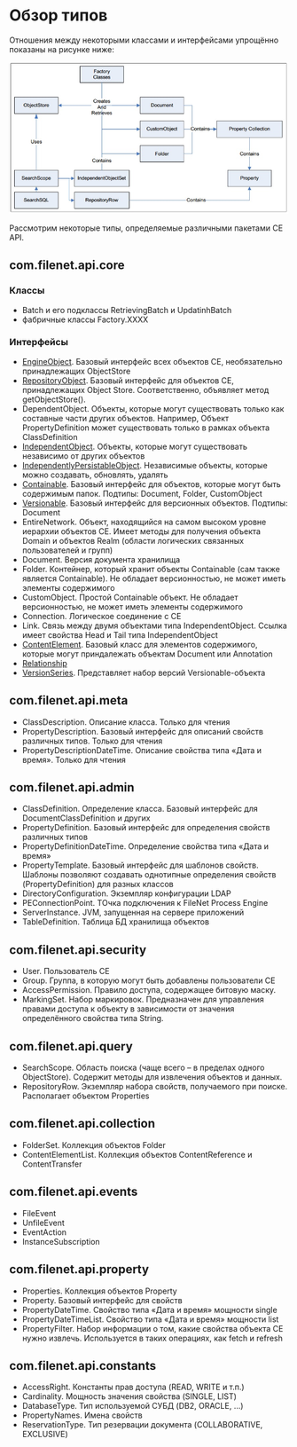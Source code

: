 # Обзор типов

Отношения между некоторыми классами и интерфейсами упрощённо показаны на рисунке ниже:

![Class relationships sample](classes.jpg)

Рассмотрим некоторые типы, определяемые различными пакетами CE API.

## com.filenet.api.core

### Классы

* Batch и его подклассы RetrievingBatch и UpdatinhBatch
* фабричные классы Factory.XXXX

### Интерфейсы

* [EngineObject](https://www.ibm.com/support/knowledgecenter/en/SSNW2F_5.2.0/com.ibm.p8.ce.dev.java.doc/com/filenet/api/core/EngineObject.html). Базовый интерфейс всех объектов CE, необязательно принадлежащих ObjectStore
* [RepositoryObject](https://www.ibm.com/support/knowledgecenter/en/SSNW2F_5.2.0/com.ibm.p8.ce.dev.java.doc/com/filenet/api/core/RepositoryObject.html). Базовый интерфейс для объектов CE, принадлежащих Object Store. Соответственно, объявляет метод getObjectStore().
* DependentObject. Объекты, которые могут существовать только как составные части других объектов. Например, Объект PropertyDefinition может существовать только в рамках объекта ClassDefinition
* [IndependentObject](https://www.ibm.com/support/knowledgecenter/en/SSNW2F_5.0.0/com.ibm.p8.ce.dev.java.doc/com/filenet/api/core/IndependentObject.html). Объекты, которые могут существовать независимо от других объектов
* [IndependentlyPersistableObject](https://www.ibm.com/support/knowledgecenter/en/SSNW2F_5.0.0/com.ibm.p8.ce.dev.java.doc/com/filenet/api/core/IndependentlyPersistableObject.html). Независимые объекты, которые можно создавать, обновлять, удалять
* [Containable](https://www.ibm.com/support/knowledgecenter/en/SSNW2F_5.2.0/com.ibm.p8.ce.dev.java.doc/com/filenet/api/core/Containable.html). Базовый интерфейс для объектов, которые могут быть содержимым папок. Подтипы: Document, Folder, CustomObject
* [Versionable](https://www.ibm.com/support/knowledgecenter/en/SSNW2F_5.2.0/com.ibm.p8.ce.dev.java.doc/com/filenet/api/core/Versionable.html). Базовый интерфейс для версионных объектов. Подтипы: Document
* EntireNetwork. Объект, находящийся на самом высоком уровне иерархии объектов CE. Имеет методы для получения объекта Domain и объектов Realm (области логических связанных пользователей и групп)
* Document. Версия документа хранилища
* Folder.	Контейнер, который хранит объекты Containable (сам также является Containable). Не обладает версионностью, не может иметь элементы содержимого
* CustomObject. Простой Containable объект. Не обладает версионностью, не может иметь элементы содержимого
* Connection.	Логическое соединение с CE
* Link.	Связь между двумя объектами типа IndependentObject. Ссылка имеет свойства Head и Tail типа IndependentObject
* [ContentElement](https://www.ibm.com/support/knowledgecenter/en/SSNW2F_5.2.0/com.ibm.p8.ce.dev.java.doc/com/filenet/api/core/ContentElement.html). Базовый класс для элементов содержимого, которые могут приндалежать объектам Document или Annotation
* [Relationship](https://www.ibm.com/support/knowledgecenter/en/SSNW2F_5.2.0/com.ibm.p8.ce.dev.java.doc/com/filenet/api/core/Relationship.html)
* [VersionSeries](https://www.ibm.com/support/knowledgecenter/en/SSNW2F_5.2.0/com.ibm.p8.ce.dev.java.doc/com/filenet/api/core/VersionSeries.html). Представляет набор версий Versionable-объекта 

## com.filenet.api.meta

* ClassDescription. Описание класса. Только для чтения
* PropertyDescription. Базовый интерфейс для описаний свойств различных типов. Только для чтения
* PropertyDescriptionDateTime. Описание свойства типа «Дата и время». Только для чтения

## com.filenet.api.admin

* ClassDefinition. Определение класса. Базовый интерфейс для DocumentClassDefinition и других
* PropertyDefinition. Базовый интерфейс для определения свойств различных типов
* PropertyDefinitionDateTime. Определение свойства типа «Дата и время»
* PropertyTemplate. Базовый интерфейс для шаблонов свойств. Шаблоны позволяют создавать однотипные определения свойств (PropertyDefinition) для разных классов
* DirectoryConfiguration. Экземпляр конфигурации LDAP
* PEConnectionPoint. ТОчка подключения к FileNet Process Engine	
* ServerInstance. JVM, запущенная на сервере приложений
* TableDefinition. Таблица БД хранилища объектов

## com.filenet.api.security

* User. Пользователь CE
* Group. Группа, в которую могут быть добавлены пользователи CE
* AccessPermission. Правило доступа, содержащее битовую маску. 
* MarkingSet. Набор маркировок. Предназначен для управления правами доступа к объекту в зависимости от значения определённого свойства типа String.

## com.filenet.api.query

* SearchScope. Область поиска (чаще всего – в пределах одного ObjectStore). Содержит методы для извлечения объектов и данных.
* RepositoryRow. Экземпляр набора свойств, получаемого при поиске. Располагает объектом Properties

## com.filenet.api.collection

* FolderSet. Коллекция объектов Folder
* ContentElementList. Коллекция объектов ContentReference и ContentTransfer

## com.filenet.api.events

* FileEvent	
* UnfileEvent	
* EventAction	
* InstanceSubscription	

## com.filenet.api.property

* Properties. Коллекция объектов Property
* Property. Базовый интерфейс для свойств
* PropertyDateTime. Свойство типа «Дата и время» мощности single
* PropertyDateTimeList. Свойство типа «Дата и время» мощности list
* PropertyFilter. Набор информации о том, какие свойства объекта CE нужно извлечь. Используется в таких операциях, как fetch и refresh

## com.filenet.api.constants

* AccessRight. Константы прав доступа (READ, WRITE и т.п.)
* Cardinality. Мощность значения свойства (SINGLE, LIST)
* DatabaseType. Тип используемой СУБД (DB2, ORACLE, …)
* PropertyNames. Имена свойств
* ReservationType. Тип резервации документа (COLLABORATIVE, EXCLUSIVE)
